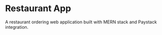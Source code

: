 # Restaurant App
A restaurant ordering web application built with MERN stack and Paystack integration.
